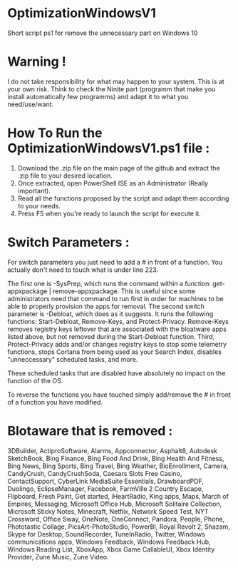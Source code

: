 # OptimizationWindowsV1

Short script ps1 for remove the unnecessary part on Windows 10

# Warning !

I do not take responsibility for what may happen to your system. This is at your own risk.
Think to check the Ninite part (programm that make you install automatically few programms) and adapt it to what you need/use/want.

# How To Run the OptimizationWindowsV1.ps1 file :

  1. Download the .zip file on the main page of the github and extract the .zip file to your desired location.
  2. Once extracted, open PowerShell ISE as an Administrator (Really important).
  3. Read all the functions proposed by the script and adapt them according to your needs.
  4. Press F5 when you're ready to launch the script for execute it.

# Switch Parameters :

For switch parameters you just need to add a # in front of a function. You actually don't need to touch what is
under line 223.

  The first one is -SysPrep, which runs the command within a function: get-appxpackage | remove-appxpackage. This is useful since some administrators need that command to run      first in order for machines to be able to properly provision the apps for removal.
    The second switch parameter is -Debloat, which does as it suggests. It runs the following functions: Start-Debloat, Remove-Keys, and Protect-Privacy.
    Remove-Keys removes registry keys leftover that are associated with the bloatware apps listed above, but not removed during the Start-Debloat function.
    Third, Protect-Privacy adds and/or changes registry keys to stop some telemetry functions, stops Cortana from being used as your Search Index, disables "unneccessary"        scheduled tasks, and more.

These scheduled tasks that are disabled have absolutely no impact on the function of the OS.

  To reverse the functions you have touched simply add/remove the # in front of a function you have modified.

# Blotaware that is removed :

3DBuilder, ActiproSoftware, Alarms, Appconnector, Asphalt8, Autodesk SketchBook, Bing Finance, Bing Food And Drink, Bing Health And Fitness, Bing News, Bing Sports, Bing Travel, Bing Weather, BioEnrollment, Camera, CandyCrush, CandyCrushSoda, Caesars Slots Free Casino, ContactSupport, CyberLink MediaSuite Essentials, DrawboardPDF, Duolingo, EclipseManager, Facebook, FarmVille 2 Country Escape, Flipboard, Fresh Paint, Get started, iHeartRadio, King apps, Maps, March of Empires, Messaging, Microsoft Office Hub, Microsoft Solitaire Collection, Microsoft Sticky Notes, Minecraft, Netflix, Network Speed Test, NYT Crossword, Office Sway, OneNote, OneConnect, Pandora, People, Phone, Phototastic Collage, PicsArt-PhotoStudio, PowerBI, Royal Revolt 2, Shazam, Skype for Desktop, SoundRecorder, TuneInRadio, Twitter, Windows communications apps, Windows Feedback, Windows Feedback Hub, Windows Reading List, XboxApp, Xbox Game CallableUI, Xbox Identity Provider, Zune Music, Zune Video.
